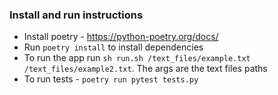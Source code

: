 ### Install and run instructions

- Install poetry - https://python-poetry.org/docs/
- Run ```poetry install``` to install dependencies
- To run the app run ```sh run.sh /text_files/example.txt /text_files/example2.txt```. The args are the text files paths
- To run tests - ```poetry run pytest tests.py```